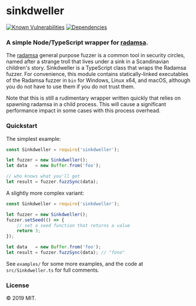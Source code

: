 # sinkdweller

[![Known Vulnerabilities](https://snyk.io/test/github/rarecoil/proper-dotfile/badge.svg?targetFile=package.json)](https://snyk.io/test/github/rarecoil/proper-dotfile?targetFile=package.json) [![Dependencies](https://david-dm.org/rarecoil/proper-dotfile.svg)](https://david-dm.org/)

### A simple Node/TypeScript wrapper for [radamsa](https://www.ee.oulu.fi/roles/ouspg/Radamsa).

The [radamsa](https://gitlab.com/akihe/radamsa) general purpose fuzzer is a common tool in security circles, named after a strange troll that lives under a sink in a Scandinavian children's story. Sinkdweller is a TypeScript class that wraps the Radamsa fuzzer. For convenience, this module contains statically-linked executables of the Radamsa fuzzer in `bin` for Windows, Linux x64, and macOS, although you do not have to use them if you do not trust them.

Note that this is still a rudimentary wrapper written quickly that relies on spawning radamsa in a child process. This will cause a significant performance impact in some cases with this process overhead. 


### Quickstart

The simplest example:

````javascript
const Sinkdweller = require('sinkdweller');

let fuzzer = new Sinkdweller();
let data   = new Buffer.from('foo');

// who knows what you'll get
let result = fuzzer.fuzzSync(data);
````


A slightly more complex variant:

````javascript
const Sinkdweller = require('sinkdweller');

let fuzzer = new Sinkdweller();
fuzzer.setSeed(() => {
    // set a seed function that returns a value
    return 3;
});

let data   = new Buffer.from('foo');
let result = fuzzer.fuzzSync(data); // "fono"
````

See `examples/` for some more examples, and the code at `src/Sinkdweller.ts` for full comments.

### License
&copy; 2019 MIT.